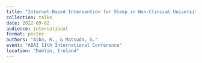 ```yaml
---
title: "Internet-Based Intervention for Sleep in Non-Clinical University Students"
collection: talks
date: 2022-09-02
audience: international
format: poster
authors: "Aiba, R., & Matsuda, S."
event: "ABAI 11th International Conference"
location: "Dublin, Ireland"
---
```

